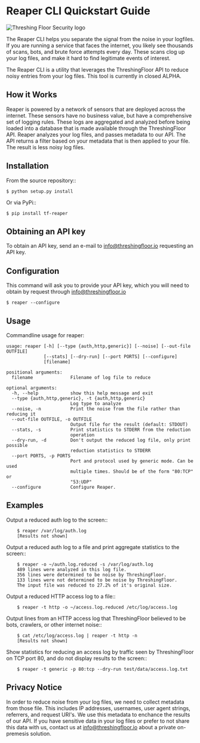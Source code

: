 # Reaper CLI Quickstart Guide 

![Threshing Floor Security logo](https://s3.amazonaws.com/static.threshingfloor.io/threshingfloor_main_logo_transp.png)

The Reaper CLI helps you separate the signal from the noise in your logfiles. If you are running a service that faces the internet, you likely see thousands of scans, bots, and brute force attempts every day. These scans clog up your log files, and make it hard to find legitimate events of interest.

The Reaper CLI is a utility that leverages the ThreshingFloor API to reduce noisy entries from your log files. This tool is currently in closed ALPHA.

## How it Works

Reaper is powered by a network of sensors that are deployed across the internet. These sensors have no business value, but have a comprehensive set of logging rules. These logs are aggregated and analyzed before being loaded into a database that is made available through the ThreshingFloor API. Reaper analyzes your log files, and passes metadata to our API. The API returns a filter based on your metadata that is then applied to your file. The result is less noisy log files.

## Installation

From the source repository::

`$ python setup.py install`

Or via PyPi::

`$ pip install tf-reaper`

## Obtaining an API key

To obtain an API key, send an e-mail to info@threshingfloor.io requesting an API key.

## Configuration

This command will ask you to provide your API key, which you will need to obtain by request through info@threshingfloor.io

`$ reaper --configure`

## Usage

Commandline usage for reaper:

```
usage: reaper [-h] [--type {auth,http,generic}] [--noise] [--out-file OUTFILE]
              [--stats] [--dry-run] [--port PORTS] [--configure]
              [filename]

positional arguments:
  filename              Filename of log file to reduce

optional arguments:
  -h, --help            show this help message and exit
  --type {auth,http,generic}, -t {auth,http,generic}
                        Log type to analyze
  --noise, -n           Print the noise from the file rather than reducing it
  --out-file OUTFILE, -o OUTFILE
                        Output file for the result (default: STDOUT)
  --stats, -s           Print statistics to STDERR from the reduction
                        operation
  --dry-run, -d         Don't output the reduced log file, only print possible
                        reduction statistics to STDERR
  --port PORTS, -p PORTS
                        Port and protocol used by generic mode. Can be used
                        multiple times. Should be of the form "80:TCP" or
                        "53:UDP"
  --configure           Configure Reaper.
```

## Examples

Output a reduced auth log to the screen::

```
    $ reaper /var/log/auth.log
    [Results not shown]
```

Output a reduced auth log to a file and print aggregate statistics to the screen::

```
    $ reaper -o ~/auth.log.reduced -s /var/log/auth.log
    489 lines were analyzed in this log file.
    356 lines were determined to be noise by ThreshingFloor.
    133 lines were not determined to be noise by ThreshingFloor.
    The input file was reduced to 27.2% of it's original size.
```

Output a reduced HTTP access log to a file::

```
    $ reaper -t http -o ~/access.log.reduced /etc/log/access.log
```

Output lines from an HTTP access log that ThreshingFloor believed to be bots, crawlers, or other internet noise::

```
    $ cat /etc/log/access.log | reaper -t http -n
    [Results not shown]
```

Show statistics for reducing an access log by traffic seen by ThreshingFloor on TCP port 80, and do not display results to the screen::

```
    $ reaper -t generic -p 80:tcp --dry-run test/data/access.log.txt
```

## Privacy Notice

In order to reduce noise from your log files, we need to collect metadata from those file. This includes IP addresses, usernames, user agent strings, referrers, and request URI's. We use this metadata to enchance the results of our API. If you have sensitive data in your log files or prefer to not share this data with us, contact us at info@threshingfloor.io about a private on-premesis solution.

